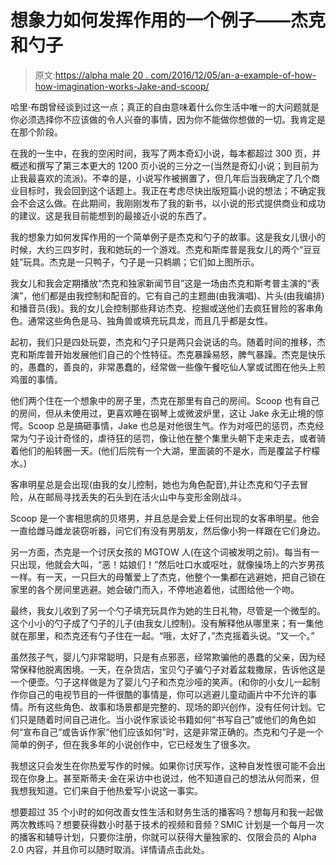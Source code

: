 # 想象力如何发挥作用的一个例子——杰克和勺子

> 原文:[https://alpha male 20 . com/2016/12/05/an-a-example-of-how-how-imagination-works-Jake-and-scoop/](https://alphamale20.com/2016/12/05/an-example-of-how-imagination-works-jake-and-scoop/)

哈里·布朗曾经谈到过这一点；真正的自由意味着什么你生活中唯一的大问题就是你必须选择你不应该做的令人兴奋的事情，因为你不能做你想做的一切。我肯定是在那个阶段。

在我的一生中，在我的空闲时间，我写了两本奇幻小说，每本都超过 300 页，并概述和撰写了第三本更大的 1200 页小说的三分之一(当然是奇幻小说；到目前为止我最喜欢的流派)。不幸的是，小说写作被搁置了，但几年后当我确定了几个商业目标时，我会回到这个话题上。我正在考虑尽快出版短篇小说的想法；不确定我会不会这么做。在此期间，我刚刚发布了我的新书，以小说的形式提供商业和成功的建议。这是我目前能想到的最接近小说的东西了。

我的想象力如何发挥作用的一个简单例子是杰克和勺子的故事。这是我女儿很小的时候，大约三四岁时，我和她玩的一个游戏。杰克和斯库普是我女儿的两个“豆豆娃”玩具。杰克是一只鸭子，勺子是一只鹈鹕；它们如上图所示。

我女儿和我会定期播放“杰克和独家新闻节目”这是一场由杰克和斯考普主演的“表演”，他们都是由我控制和配音的。它有自己的主题曲(由我演唱)、片头(由我编排)和播音员(我)。我的女儿会控制那些拜访杰克、挖掘或送他们去疯狂冒险的客串角色。通常这些角色是马、独角兽或填充玩具龙，而且几乎都是女性。

起初，我们只是四处玩耍，杰克和勺子只是两只会说话的鸟。随着时间的推移，杰克和斯库普开始发展他们自己的个性特征。杰克暴躁易怒，脾气暴躁。杰克是快乐的，愚蠢的，善良的，非常愚蠢的，经常做一些像午餐吃仙人掌或试图在他头上煎鸡蛋的事情。

他们两个住在一个想象中的房子里，杰克在那里有自己的房间。Scoop 也有自己的房间，但从未使用过，更喜欢睡在钢琴上或微波炉里，这让 Jake 永无止境的惊愕。Scoop 总是搞砸事情，Jake 也总是对他很生气。作为对哑巴的惩罚，杰克经常为勺子设计奇怪的，虐待狂的惩罚，像让他在整个集里头朝下走来走去，或者骑着他们的船转圈一天。(他们后院有一个大湖，里面装的不是水，而是覆盆子柠檬水。)

客串明星总是会出现(由我的女儿控制，她也为角色配音),并让杰克和勺子去冒险，从在邮局寻找丢失的石头到在活火山中与变形金刚战斗。

Scoop 是一个害相思病的贝塔男，并且总是会爱上任何出现的女客串明星。他会一直给雌马雌龙装窃听器，问它们有没有男朋友，然后像小狗一样跟在它们身边。

另一方面，杰克是一个讨厌女孩的 MGTOW 人(在这个词被发明之前)。每当有一只出现，他就会大叫，“恶！姑娘们！”然后吐口水或呕吐，就像操场上的六岁男孩一样。有一天，一只巨大的母蟹爱上了杰克，他整个一集都在逃避她，把自己锁在家里的各个房间里逃避。她会破门而入，不停地追着他，试图给他一个吻。

最终，我女儿收到了另一个勺子填充玩具作为她的生日礼物，尽管是一个微型的。这个小小的勺子成了勺子的儿子(由我女儿控制)。没有解释他从哪里来；有一集他就在那里，和杰克还有勺子住在一起。“哦，太好了，”杰克摇着头说。“又一个。”

虽然孩子气，婴儿勺非常聪明，只是有点邪恶，经常欺骗他的愚蠢的父亲，因为经常保释他脱离困境。一天，在杂货店，宝贝勺子骗勺子对着盆栽撒尿，告诉他这是一个便壶。勺子这样做是为了婴儿勺子和杰克沙哑的笑声。(和你的小女儿一起制作你自己的电视节目的一件很酷的事情是，你可以逃避儿童动画片中不允许的事情。所有这些角色、故事和场景都是完整的、现场的即兴创作，没有任何计划。它们只是随着时间自己进化。当小说作家谈论书籍如何“书写自己”或他们的角色如何“宣布自己”或告诉作家“他们应该如何”时，这是非常正确的。杰克和勺子是一个简单的例子，但在我多年的小说创作中，它已经发生了很多次。

我想这只会发生在你热爱写作的时候。如果你讨厌写作，这种自发性很可能不会出现在你身上。甚至斯蒂夫·金在采访中也说过，他不知道自己的想法从何而来，但我想我知道。它们来自于他热爱写小说这一事实。

想要超过 35 个小时的如何改善女性生活和财务生活的播客吗？想每月和我一起做两次教练吗？想要获得数小时基于技术的视频和音频？SMIC 计划是一个每月一次的播客和辅导计划，只要你注册，你就可以获得大量独家的、仅限会员的 Alpha 2.0 内容，并且你可以随时取消。详情请点击此处。